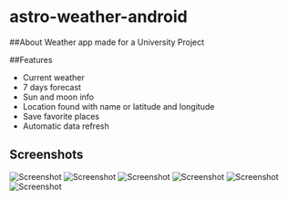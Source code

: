 # astro-weather-android

##About
Weather app made for a University Project

##Features
- Current weather
- 7 days forecast
- Sun and moon info
- Location found with name or latitude and longitude
- Save favorite places
- Automatic data refresh

## Screenshots
![Screenshot](screenshots/Screenshot_1.png)
![Screenshot](screenshots/Screenshot_2.png)
![Screenshot](screenshots/Screenshot_3.png)
![Screenshot](screenshots/Screenshot_4.png)
![Screenshot](screenshots/Screenshot_5.png)
![Screenshot](screenshots/Screenshot_6.png)
